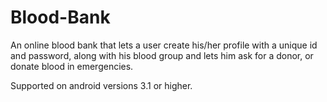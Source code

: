 Blood-Bank
==========

An online blood bank that lets a user create his/her profile with a unique id and password, along with his blood group and lets him ask for a donor, or donate blood in emergencies.

Supported on android versions 3.1 or higher.
